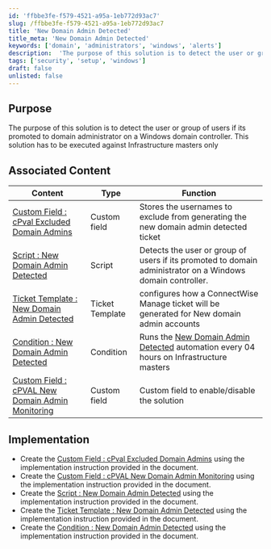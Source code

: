 ```yaml
---
id: 'ffbbe3fe-f579-4521-a95a-1eb772d93ac7'
slug: /ffbbe3fe-f579-4521-a95a-1eb772d93ac7
title: 'New Domain Admin Detected'
title_meta: 'New Domain Admin Detected'
keywords: ['domain', 'administrators', 'windows', 'alerts']
description:  'The purpose of this solution is to detect the user or group of users if its promoted to domain administrator on a Windows domain controller.'
tags: ['security', 'setup', 'windows']
draft: false
unlisted: false
---
```



## Purpose

The purpose of this solution is to detect the user or group of users if its promoted to domain administrator on a Windows domain controller. This solution has to be executed against Infrastructure masters only

## Associated Content

| Content                                             | Type                                                      | Function                                               |
|-----------------------------------------------------|-----------------------------------------------------------|--------------------------------------------------------|
| [Custom Field : cPval Excluded Domain Admins](/docs/32a5e5bb-b72e-4597-beae-8f2d8a2eb1c0)   | Custom field | Stores the usernames to exclude from generating the new domain admin detected ticket |
| [Script : New Domain Admin Detected](/docs/a818ac38-9841-4049-9fda-1b87fa1bd19a)   | Script |   Detects the user or group of users if its promoted to domain administrator on a Windows domain controller. |
| [Ticket Template : New Domain Admin Detected](/docs/355a03b6-61f8-45c4-92f9-43f13b5dd7ac)  | Ticket Template |  configures how a ConnectWise Manage ticket will be generated for New domain admin accounts |
| [Condition : New Domain Admin Detected](/docs/b300f17d-63ee-4c31-b29b-a9fb92a69a89)  | Condition |  Runs the [New Domain Admin Detected](/docs/a818ac38-9841-4049-9fda-1b87fa1bd19a) automation every 04 hours on Infrastructure masters |
| [Custom Field : cPVAL New Domain Admin Monitoring](/docs/28f66783-6f12-4091-abe0-6aa41f7cfd9a)   | Custom field | Custom field to enable/disable the solution |

## Implementation

- Create the [Custom Field : cPval Excluded Domain Admins](/docs/32a5e5bb-b72e-4597-beae-8f2d8a2eb1c0) using the implementation instruction provided in the document.
- Create the [Custom Field : cPVAL New Domain Admin Monitoring](/docs/28f66783-6f12-4091-abe0-6aa41f7cfd9a)  using the implementation instruction provided in the document.
- Create the [Script : New Domain Admin Detected](/docs/a818ac38-9841-4049-9fda-1b87fa1bd19a) using the implementation instruction provided in the document.
- Create the  [Ticket Template : New Domain Admin Detected](/docs/355a03b6-61f8-45c4-92f9-43f13b5dd7ac) using the implementation instruction provided in the document.
- Create the [Condition : New Domain Admin Detected](/docs/b300f17d-63ee-4c31-b29b-a9fb92a69a89) using the implementation instruction provided in the document.
